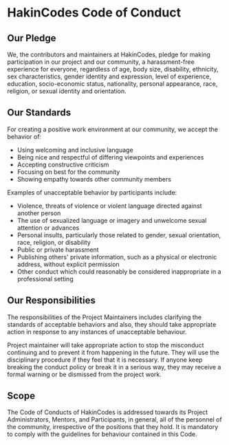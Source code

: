 # HakinCodes Code of Conduct 
## Our Pledge

We, the contributors and maintainers at HakinCodes, pledge for making participation in our project and our community, a harassment-free experience for everyone, regardless of age, body size, disability, ethnicity, sex characteristics, gender identity and expression, level of experience, education, socio-economic status, nationality, personal appearance, race, religion, or sexual identity and orientation.

## Our Standards

For creating a positive work environment at our community, we accept the behavior of:

- Using welcoming and inclusive language
- Being nice and respectful of differing viewpoints and experiences
- Accepting constructive criticism
- Focusing on best for the community
- Showing empathy towards other community members

Examples of unacceptable behavior by participants include:

- Violence, threats of violence or violent language directed against another person
- The use of sexualized language or imagery and unwelcome sexual attention or advances
- Personal insults, particularly those related to gender, sexual orientation, race, religion, or disability
- Public or private harassment
- Publishing others' private information, such as a physical or electronic address, without explicit permission
- Other conduct which could reasonably be considered inappropriate in a professional setting

## Our Responsibilities

The responsibilities of the Project Maintainers includes clarifying the standards of acceptable behaviors and also, they should take appropriate action in response to any instances of unacceptable behaviour. 

Project maintainer will take appropriate action to stop the misconduct continuing and to prevent it from happening in the future. They will use the disciplinary procedure if
they feel that it is necessary. If anyone keep breaking the conduct policy or break it in a serious way, they may receive a formal warning or be dismissed from the project work.

## Scope

The Code of Conducts of HakinCodes is addressed towards its Project Administrators, Mentors, and Participants, in general, all of the
personnel of the community, irrespective of the positions that they hold. It is mandatory to comply with the guidelines for behaviour contained in this Code.
